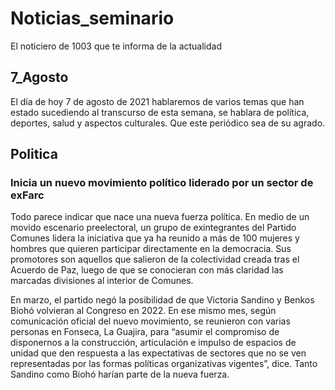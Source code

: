 # Noticias_seminario
El noticiero de 1003 que te informa de la actualidad

## 7_Agosto
El día de hoy 7 de agosto de 2021 hablaremos de varios temas que han estado sucediendo al transcurso de esta semana, se hablara de política, deportes, salud y aspectos culturales.
Que este periódico sea de su agrado.

## Politica
### Inicia un nuevo movimiento político liderado por un sector de exFarc
Todo parece indicar que nace una nueva fuerza política. En medio de un movido escenario preelectoral, un grupo de exintegrantes del Partido Comunes lidera la iniciativa que ya ha reunido a más de 100 mujeres y hombres que quieren participar directamente en la democracia. Sus promotores son aquellos que salieron de la colectividad creada tras el Acuerdo de Paz, luego de que se conocieran con más claridad las marcadas divisiones al interior de Comunes.

En marzo, el partido negó la posibilidad de que Victoria Sandino y Benkos Biohó volvieran al Congreso en 2022. En ese mismo mes, según comunicación oficial del nuevo movimiento, se reunieron con varias personas en Fonseca, La Guajira, para “asumir el compromiso de disponernos a la construcción, articulación e impulso de espacios de unidad que den respuesta a las expectativas de sectores que no se ven representadas por las formas políticas organizativas vigentes”, dice. Tanto Sandino como Biohó harían parte de la nueva fuerza.
